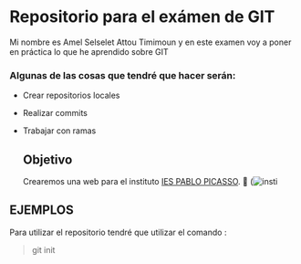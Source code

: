 # Repositorio para el exámen de GIT
Mi nombre es Amel Selselet Attou Timimoun y en este examen voy a poner en práctica lo que he aprendido sobre GIT
### Algunas de las cosas que tendré que hacer serán:
- Crear repositorios locales
* Realizar commits
+ Trabajar con ramas
  ## Objetivo
  Crearemos una web para el instituto [IES PABLO PICASSO](https://fpiespablopicasso.es/).	🏫
(![insti](https://github.com/user-attachments/assets/6e3af816-d595-421e-8e41-3146a18c1d22)
## EJEMPLOS
Para utilizar el repositorio tendré que utilizar el comando : 
> git init
